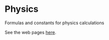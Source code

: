 # Physics
Formulas and constants for physics calculations

See the web pages [here](https://github.jpl.nasa.gov/pages/RadioAstronomy/Physics/).

